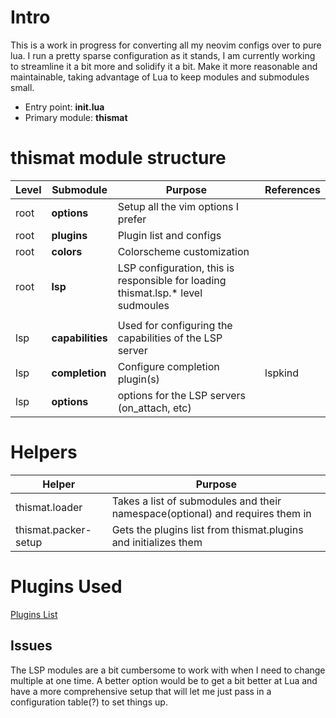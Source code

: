# Intro

This is a work in progress for converting all my neovim configs over to pure lua.
I run a pretty sparse configuration as it stands, I am currently working to streamline
it a bit more and solidify it a bit. Make it more reasonable and maintainable,
taking advantage of Lua to keep modules and submodules small.

- Entry point: **init.lua**
- Primary module: **thismat**

# thismat module structure

| Level | Submodule | Purpose | References |
| ----- | --------- | ------- | ---------- |
| root  | **options**   | Setup all the vim options I prefer |
| root  | **plugins**   | Plugin list and configs |
| root  | **colors**   | Colorscheme customization |
| root  | **lsp**   | LSP configuration, this is responsible for loading thismat.lsp.* level sudmoules |
| |
| lsp   | **capabilities** | Used for configuring the capabilities of the LSP server |
| lsp   | **completion** | Configure completion plugin(s) | lspkind |
| lsp   | **options**    | options for the LSP servers (on_attach, etc) | 

# Helpers

| Helper | Purpose |
| ------ | ------- |
| thismat.loader | Takes a list of submodules and their namespace(optional) and requires them in |
| thismat.packer-setup | Gets the plugins list from thismat.plugins and initializes them |

# Plugins Used

[Plugins List](./lua/thismat/plugins.lua)


## Issues

The LSP modules are a bit cumbersome to work with when I need to change multiple at one time.
A better option would be to get a bit better at Lua and have a more comprehensive setup that
will let me just pass in a configuration table(?) to set things up.
